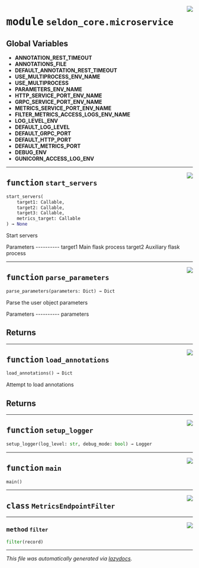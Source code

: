 <!-- markdownlint-disable -->

<a href="../seldon_core/microservice#L0"><img align="right" style="float:right;" src="https://img.shields.io/badge/-source-cccccc?style=flat-square"></a>

# <kbd>module</kbd> `seldon_core.microservice`




**Global Variables**
---------------
- **ANNOTATION_REST_TIMEOUT**
- **ANNOTATIONS_FILE**
- **DEFAULT_ANNOTATION_REST_TIMEOUT**
- **USE_MULTIPROCESS_ENV_NAME**
- **USE_MULTIPROCESS**
- **PARAMETERS_ENV_NAME**
- **HTTP_SERVICE_PORT_ENV_NAME**
- **GRPC_SERVICE_PORT_ENV_NAME**
- **METRICS_SERVICE_PORT_ENV_NAME**
- **FILTER_METRICS_ACCESS_LOGS_ENV_NAME**
- **LOG_LEVEL_ENV**
- **DEFAULT_LOG_LEVEL**
- **DEFAULT_GRPC_PORT**
- **DEFAULT_HTTP_PORT**
- **DEFAULT_METRICS_PORT**
- **DEBUG_ENV**
- **GUNICORN_ACCESS_LOG_ENV**

---

<a href="../seldon_core/microservice/start_servers#L63"><img align="right" style="float:right;" src="https://img.shields.io/badge/-source-cccccc?style=flat-square"></a>

## <kbd>function</kbd> `start_servers`

```python
start_servers(
    target1: Callable,
    target2: Callable,
    target3: Callable,
    metrics_target: Callable
) → None
```

Start servers 

Parameters 
---------- target1  Main flask process target2  Auxiliary flask process 


---

<a href="../seldon_core/microservice/parse_parameters#L109"><img align="right" style="float:right;" src="https://img.shields.io/badge/-source-cccccc?style=flat-square"></a>

## <kbd>function</kbd> `parse_parameters`

```python
parse_parameters(parameters: Dict) → Dict
```

Parse the user object parameters 

Parameters 
---------- parameters 

Returns 
------- 


---

<a href="../seldon_core/microservice/load_annotations#L158"><img align="right" style="float:right;" src="https://img.shields.io/badge/-source-cccccc?style=flat-square"></a>

## <kbd>function</kbd> `load_annotations`

```python
load_annotations() → Dict
```

Attempt to load annotations 

Returns 
------- 


---

<a href="../seldon_core/microservice/setup_logger#L190"><img align="right" style="float:right;" src="https://img.shields.io/badge/-source-cccccc?style=flat-square"></a>

## <kbd>function</kbd> `setup_logger`

```python
setup_logger(log_level: str, debug_mode: bool) → Logger
```






---

<a href="../seldon_core/microservice/main#L219"><img align="right" style="float:right;" src="https://img.shields.io/badge/-source-cccccc?style=flat-square"></a>

## <kbd>function</kbd> `main`

```python
main()
```






---

<a href="../seldon_core/microservice/MetricsEndpointFilter#L185"><img align="right" style="float:right;" src="https://img.shields.io/badge/-source-cccccc?style=flat-square"></a>

## <kbd>class</kbd> `MetricsEndpointFilter`







---

<a href="../seldon_core/microservice/filter#L186"><img align="right" style="float:right;" src="https://img.shields.io/badge/-source-cccccc?style=flat-square"></a>

### <kbd>method</kbd> `filter`

```python
filter(record)
```








---

_This file was automatically generated via [lazydocs](https://github.com/ml-tooling/lazydocs)._
